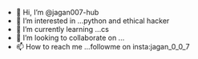 - 👋 Hi, I’m @jagan007-hub
- 👀 I’m interested in ...python and ethical hacker
- 🌱 I’m currently learning ...cs 
- 💞️ I’m looking to collaborate on ...
- 📫 How to reach me ...followme on insta:jagan_0_0_7

<!---
jagan007-hub/jagan007-hub is a ✨ special ✨ repository because its `README.md` (this file) appears on your GitHub profile.
You can click the Preview link to take a look at your changes.
--->
